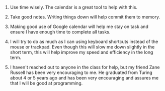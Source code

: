 1. Use time wisely. The calendar is a great tool to help with this.
2. Take good notes. Writing things down will help commit them to memory.

1. Making good use of Google calendar will help me stay on task and ensure I have enough time to complete all tasks.
2. I will try to do as much as I can using keyboard shortcuts instead of the mouse or trackpad. Even though this will slow me down slightly in the short term, this will help improve my speed and efficiency in the long term.

1. I haven't reached out to anyone in the class for help, but my friend Zane Russell has been very encouraging to me. He graduated from Turing about 4 or 5 years ago and has been very encouraging and assures me that I will be good at programming.
